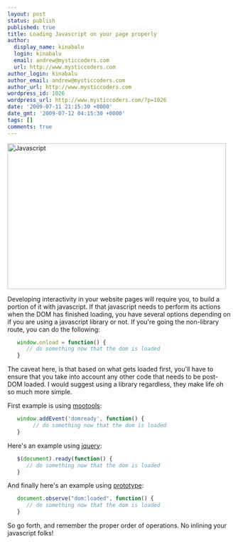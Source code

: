 ```yaml
---
layout: post
status: publish
published: true
title: Loading Javascript on your page properly
author:
  display_name: kinabalu
  login: kinabalu
  email: andrew@mysticcoders.com
  url: http://www.mysticcoders.com
author_login: kinabalu
author_email: andrew@mysticcoders.com
author_url: http://www.mysticcoders.com
wordpress_id: 1026
wordpress_url: http://www.mysticcoders.com/?p=1026
date: '2009-07-11 21:15:30 +0000'
date_gmt: '2009-07-12 04:15:30 +0000'
tags: []
comments: true
---
```

<img src="http://www.mysticcoders.com/wp-content/uploads/2009/07/3367743012_7a668400b0_b.jpg" alt="Javascript " title="Javascript " width="492" height="327" class="alignnone size-full wp-image-1059" />

Developing interactivity in your website pages will require you, to build a portion of it with javascript.  If that javascript needs to perform its actions when the DOM has finished loading, you have several options depending on if you are using a javascript library or not.  If you're going the non-library route, you can do the following:<a id="more"></a><a id="more-1026"></a>

``` javascript
   window.onload = function() {
      // do something now that the dom is loaded
   }
```

The caveat here, is that based on what gets loaded first, you'll have to ensure that you take into account any other code that needs to be post-DOM loaded.  I would suggest using a library regardless, they make life oh so much more simple.

First example is using <a href="http://mootools.net/" target="_blank">mootools</a>:

``` javascript
   window.addEvent('domready', function() {
        // do something now that the dom is loaded
   }
```

Here's an example using <a href="http://jquery.com/" target="_blank">jquery</a>:

``` javascript
   $(document).ready(function() {
      // do something now that the dom is loaded
   }
```

And finally here's an example using <a href="http://www.prototypejs.org/" target="_blank">prototype</a>:

``` javascript
   document.observe("dom:loaded", function() {
      // do something now that the dom is loaded
   }
```

So go forth, and remember the proper order of operations.  No inlining your javascript folks!
